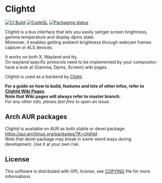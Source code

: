 # Clightd

[![CI Build](https://github.com/FedeDP/clightd/actions/workflows/ci.yaml/badge.svg)](https://github.com/FedeDP/clightd/actions/workflows/ci.yaml)
[![CodeQL](https://github.com/FedeDP/clightd/actions/workflows/codeql.yaml/badge.svg)](https://github.com/FedeDP/clightd/actions/workflows/codeql.yaml)
[![Packaging status](https://repology.org/badge/vertical-allrepos/clightd.svg)](https://repology.org/project/clightd/versions)

Clightd is a bus interface that lets you easily set/get screen brightness, gamma temperature and display dpms state.  
Moreover, it enables getting ambient brightness through webcam frames capture or ALS devices.  

It works on both X, Wayland and tty.  
On wayland specific protocols need to be implemented by your compositor; have a look at {Gamma, Dpms, Screen} wiki pages.  

Clightd is used as a backend by [Clight](https://github.com/FedeDP/Clight).  

**For a guide on how to build, features and lots of other infos, refer to [Clightd Wiki Pages](https://github.com/FedeDP/Clightd/wiki).**  
**Note that Wiki pages will always refer to master branch.**  
*For any other info, please feel free to open an issue.*  

## Arch AUR packages
Clightd is available on AUR as both stable or devel package: https://aur.archlinux.org/packages/?K=clightd .  
Note that devel package may break in some weird ways during development. Use it at your own risk.

## License
This software is distributed with GPL license, see [COPYING](https://github.com/FedeDP/Clightd/blob/master/COPYING) file for more informations.
